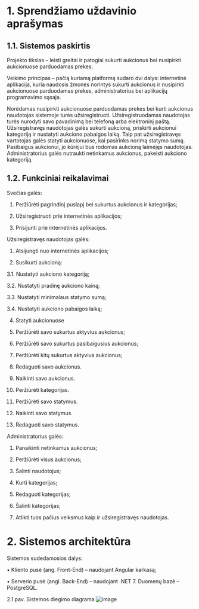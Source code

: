 # 1.	Sprendžiamo uždavinio aprašymas

## 1.1. Sistemos paskirtis

Projekto tikslas – leisti greitai ir patogiai sukurti aukcionus bei nusipirkti aukcionuose parduodamas prekes.

Veikimo principas – pačią kuriamą platformą sudaro dvi dalys: internetinė aplikacija, kuria naudosis žmonės norintys sukurti aukcionus ir nusipirkti aukcionuose parduodamas prekes, administratorius bei aplikacijų programavimo sąsaja.

Norėdamas nusipirkti aukcionuose parduodamas prekes bei kurti aukcionus naudotojas sistemoje turės užsiregistruoti. Užsiregistruodamas naudotojas turės nurodyti savo pavadinimą bei telefoną arba elektroninį paštą. Užsiregistravęs naudotojas galės sukurti aukcioną, priskirti aukcionui kategoriją ir nustatyti aukciono pabaigos laiką. Taip pat užsiregistravęs vartotojas galės statyti aukcionuose, kai pasirinks norimą statymo sumą. Pasibaigus aukcionui, jo kūrėjui bus rodomas aukcioną laimėjęs naudotojas. Administratorius galės nutraukti netinkamus aukcionus, pakeisti aukciono kategoriją.

## 1.2. Funkciniai reikalavimai

Svečias galės:

1.	Peržiūrėti pagrindinį puslapį bei sukurtus aukcionus ir kategorijas;

2.	Užsiregistruoti prie internetinės aplikacijos;

3.	Prisijunti prie internetinės aplikacijos.


Užsiregistravęs naudotojas galės:

1.	Atsijungti nuo internetinės aplikacijos;

2.	Susikurti aukcioną:

3.1.	Nustatyti aukciono kategoriją;

3.2.	Nustatyti pradinę aukciono kainą;

3.3.	Nustatyti minimalaus statymo sumą;

3.4.	Nustatyti aukciono pabaigos laiką;

4.	Statyti aukcionuose

5.	Peržiūrėti savo sukurtus aktyvius aukcionus;

6.	Peržiūrėti savo sukurtus pasibaigusius aukcionus;

7.	Peržiūrėti kitų sukurtus aktyvius aukcionus;
   
8.	Redaguoti savo aukcionus.

9. Naikinti savo aukcionus.
    
10. Peržiūrėti kategorijas.
    
11. Peržiūrėti savo statymus.

12. Naikinti savo statymus.

13. Redaguoti savo statymus.
 
Administratorius galės:

1.	Panaikinti netinkamus aukcionus;

2.	Peržiūrėti visus aukcionus;

3.	Šalinti naudotojus;

4.	Kurti kategorijas;
   
5.	Redaguoti kategorijas;
   
6.	Šalinti kategorijas;

7.	Atlikti tuos pačius veiksmus kaip ir užsiregistravęs naudotojas.


# 2.	Sistemos architektūra

Sistemos sudedamosios dalys:

•	Kliento pusė (ang. Front-End) – naudojant Angular karkasą;

•	Serverio pusė (angl. Back-End) – naudojant .NET 7. Duomenų bazė – PostgreSQL.

2.1 pav. Sistemos diegimo diagrama
![image](https://github.com/GintarasBeskajev/Auction_Finder/assets/100523608/8925cabd-8643-4797-bd77-8b94c14c88c4)









